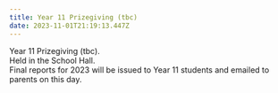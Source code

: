 ```yaml
---
title: Year 11 Prizegiving (tbc)
date: 2023-11-01T21:19:13.447Z
---
```

Year 11 Prizegiving (tbc).  
Held in the School Hall.  
Final reports for 2023 will be issued to Year 11 students and emailed to parents on this day.